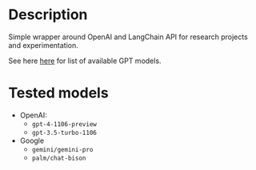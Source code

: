 # Description

Simple wrapper around OpenAI and LangChain API for research projects and experimentation.

See here [here](https://platform.openai.com/docs/models/gpt-4-and-gpt-4-turbo) for list of available GPT models.

# Tested models

- OpenAI:
    - `gpt-4-1106-preview`
    - `gpt-3.5-turbo-1106`
- Google
    - `gemini/gemini-pro`
    - `palm/chat-bison`